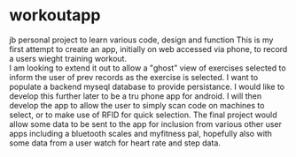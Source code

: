 # workoutapp
jb personal project to learn various code, design and function
This is my first attempt to create an app, initially on web accessed via phone, to record a users wieght training workout.  
I am looking to extend it out to allow a "ghost" view of exercises selected to inform the user of prev records as the exercise is selected.
I want to populate a backend myseql database to provide persistance.
I would like to develop this further later to be a tru phone app for android.
I will then develop the app to allow the user to simply scan code on machines to select, or to make use of RFID for quick selection.
The final project would allow some data to be sent to the app for inclusion from various other user apps including a bluetooth scales and myfitness pal, hopefully also with some data from a user watch for heart rate and step data.
